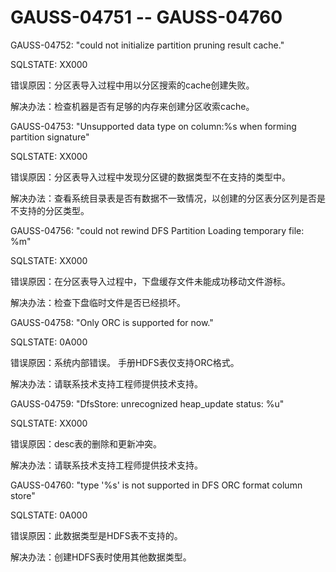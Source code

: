 # GAUSS-04751 -- GAUSS-04760<a name="ZH-CN_TOPIC_0302073433"></a>

GAUSS-04752: "could not initialize partition pruning result cache."

SQLSTATE: XX000

错误原因：分区表导入过程中用以分区搜索的cache创建失败。

解决办法：检查机器是否有足够的内存来创建分区收索cache。

GAUSS-04753: "Unsupported data type on column:%s when forming partition signature"

SQLSTATE: XX000

错误原因：分区表导入过程中发现分区键的数据类型不在支持的类型中。

解决办法：查看系统目录表是否有数据不一致情况，以创建的分区表分区列是否是不支持的分区类型。

GAUSS-04756: "could not rewind DFS Partition Loading temporary file: %m"

SQLSTATE: XX000

错误原因：在分区表导入过程中，下盘缓存文件未能成功移动文件游标。

解决办法：检查下盘临时文件是否已经损坏。

GAUSS-04758: "Only ORC is supported for now."

SQLSTATE: 0A000

错误原因：系统内部错误。 手册HDFS表仅支持ORC格式。

解决办法：请联系技术支持工程师提供技术支持。

GAUSS-04759: "DfsStore: unrecognized heap\_update status: %u"

SQLSTATE: XX000

错误原因：desc表的删除和更新冲突。

解决办法：请联系技术支持工程师提供技术支持。

GAUSS-04760: "type '%s' is not supported in DFS ORC format column store"

SQLSTATE: 0A000

错误原因：此数据类型是HDFS表不支持的。

解决办法：创建HDFS表时使用其他数据类型。
